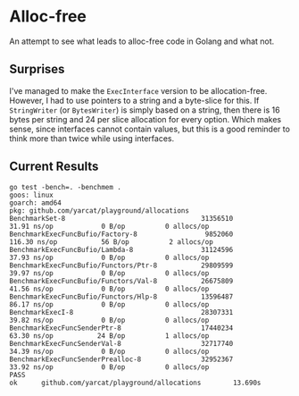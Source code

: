 # Alloc-free

An attempt to see what leads to alloc-free code in Golang and what not.

## Surprises

I've managed to make the `ExecInterface` version to be allocation-free. However,
I had to use pointers to a string and a byte-slice for this. If `StringWriter`
(or `BytesWriter`) is simply based on a string, then there is 16 bytes per string
and 24 per slice allocation for every option. Which makes sense, since interfaces
cannot contain values, but this is a good reminder to think more than twice while
using interfaces.

## Current Results

```
go test -bench=. -benchmem .
goos: linux
goarch: amd64
pkg: github.com/yarcat/playground/allocations
BenchmarkSet-8                                  31356510                31.91 ns/op            0 B/op          0 allocs/op
BenchmarkExecFuncBufio/Factory-8                 9852060               116.30 ns/op           56 B/op          2 allocs/op
BenchmarkExecFuncBufio/Lambda-8                 31124596                37.93 ns/op            0 B/op          0 allocs/op
BenchmarkExecFuncBufio/Functors/Ptr-8           29809599                39.97 ns/op            0 B/op          0 allocs/op
BenchmarkExecFuncBufio/Functors/Val-8           26675809                41.56 ns/op            0 B/op          0 allocs/op
BenchmarkExecFuncBufio/Functors/Hlp-8           13596487                86.17 ns/op            0 B/op          0 allocs/op
BenchmarkExecI-8                                28307331                39.82 ns/op            0 B/op          0 allocs/op
BenchmarkExecFuncSenderPtr-8                    17440234                63.30 ns/op           24 B/op          1 allocs/op
BenchmarkExecFuncSenderVal-8                    32717740                34.39 ns/op            0 B/op          0 allocs/op
BenchmarkExecFuncSenderPrealloc-8               32952367                33.92 ns/op            0 B/op          0 allocs/op
PASS
ok      github.com/yarcat/playground/allocations        13.690s
```

